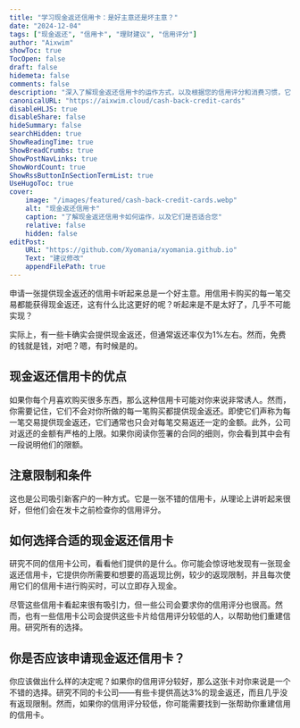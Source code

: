 ```yaml
---
title: "学习现金返还信用卡：是好主意还是坏主意？"
date: "2024-12-04"
tags: ["现金返还", "信用卡", "理财建议", "信用评分"]
author: "Aixwim"
showToc: true
TocOpen: false
draft: false
hidemeta: false
comments: false
description: "深入了解现金返还信用卡的运作方式，以及根据您的信用评分和消费习惯，它们是好选择还是坏选择。"
canonicalURL: "https://aixwim.cloud/cash-back-credit-cards"
disableHLJS: true
disableShare: false
hideSummary: false
searchHidden: true
ShowReadingTime: true
ShowBreadCrumbs: true
ShowPostNavLinks: true
ShowWordCount: true
ShowRssButtonInSectionTermList: true
UseHugoToc: true
cover:
    image: "/images/featured/cash-back-credit-cards.webp"
    alt: "现金返还信用卡"
    caption: "了解现金返还信用卡如何运作，以及它们是否适合您"
    relative: false
    hidden: false
editPost:
    URL: "https://github.com/Xyomania/xyomania.github.io"
    Text: "建议修改"
    appendFilePath: true
---
```


申请一张提供现金返还的信用卡听起来总是一个好主意。用信用卡购买的每一笔交易都能获得现金返还，这有什么比这更好的呢？听起来是不是太好了，几乎不可能实现？

实际上，有一些卡确实会提供现金返还，但通常返还率仅为1%左右。然而，免费的钱就是钱，对吧？嗯，有时候是的。

<!--more-->

## 现金返还信用卡的优点

如果你每个月喜欢购买很多东西，那么这种信用卡可能对你来说非常诱人。然而，你需要记住，它们不会对你所做的每一笔购买都提供现金返还。即使它们声称为每一笔交易提供现金返还，它们通常也只会对每笔交易返还一定的金额。此外，公司对返还的金额有严格的上限。如果你阅读你签署的合同的细则，你会看到其中会有一段说明他们的限额。

## 注意限制和条件

这也是公司吸引新客户的一种方式。它是一张不错的信用卡，从理论上讲听起来很好，但他们会在发卡之前检查你的信用评分。

## 如何选择合适的现金返还信用卡

研究不同的信用卡公司，看看他们提供的是什么。你可能会惊讶地发现有一张现金返还信用卡，它提供你所需要和想要的高返现比例，较少的返现限制，并且每次使用它们的信用卡进行购买时，可以立即存入现金。

尽管这些信用卡看起来很有吸引力，但一些公司会要求你的信用评分也很高。然而，也有一些信用卡公司会提供这些卡片给信用评分较低的人，以帮助他们重建信用。研究所有的选择。

## 你是否应该申请现金返还信用卡？

你应该做出什么样的决定呢？如果你的信用评分较好，那么这张卡对你来说是一个不错的选择。研究不同的卡公司——有些卡提供高达3%的现金返还，而且几乎没有返现限制。然而，如果你的信用评分较低，你可能需要找到一张帮助你重建信用的信用卡。
